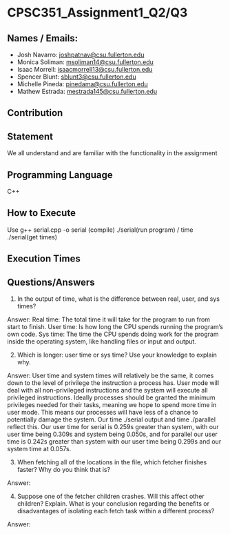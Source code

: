# CPSC351_Assignment1_Q2/Q3


## Names / Emails:
- Josh Navarro: joshpatnav@csu.fullerton.edu
- Monica Soliman: msoliman14@csu.fullerton.edu
- Isaac Morrell: isaacmorrell13@csu.fullerton.edu
- Spencer Blunt: sblunt3@csu.fullerton.edu
- Michelle Pineda: pinedama@csu.fullerton.edu
- Mathew Estrada: mestrada145@csu.fullerton.edu

## Contribution

## Statement
We all understand and are familiar with the functionality in the assignment

## Programming Language
C++

## How to Execute
Use 
g++ serial.cpp -o serial (compile)
./serial(run program) / time ./serial(get times)

## Execution Times

## Questions/Answers
1. In the output of time, what is the difference between real, user, and sys times?

Answer: 
Real time: The total time it will take for the program to run from start to finish.
User time: Is how long the CPU spends running the program’s own code.
Sys time: The time the CPU spends doing work for the program inside the operating system, like handling files or input and output.

2. Which is longer: user time or sys time? Use your knowledge to explain why.

Answer:
User time and system times will relatively be the same, it comes down to the level of privilege the instruction a process has. User mode will deal with all non-privileged instructions and the system will execute all privileged instructions. Ideally processes should be granted the minimum privileges needed for their tasks, meaning we hope to spend more time in user mode. This means our processes will have less of a chance to potentially damage the system. Our time ./serial output and time ./parallel reflect this. Our user time for serial is 0.259s greater than system, with our user time being 0.309s and system being 0.050s, and for parallel our user time is 0.242s greater than system with our user time being 0.299s and our system time at 0.057s.

3. When fetching all of the locations in the file, which fetcher finishes faster? Why do you think
that is?

Answer:

4. Suppose one of the fetcher children crashes. Will this affect other children? Explain. What
is your conclusion regarding the benefits or disadvantages of isolating each fetch task within
a different process?

Answer:
